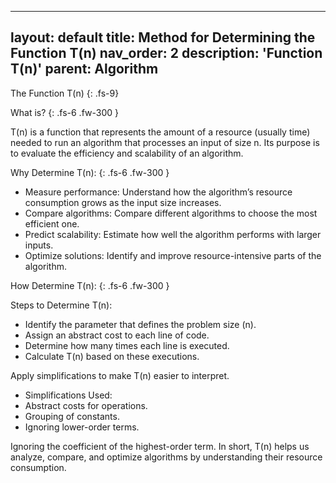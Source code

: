 
---
layout: default
title: Method for Determining the Function T(n)
nav_order: 2
description: 'Function T(n)'
parent: Algorithm
---

The Function T(n)
{: .fs-9}


What is?
{: .fs-6 .fw-300  }

T(n) is a function that represents the amount of a resource (usually time) needed to run an algorithm that processes an input of size n. Its purpose is to evaluate the efficiency and scalability of an algorithm.

Why Determine T(n):
{: .fs-6 .fw-300  }

- Measure performance: Understand how the algorithm’s resource consumption grows as the input size increases.
- Compare algorithms: Compare different algorithms to choose the most efficient one.
- Predict scalability: Estimate how well the algorithm performs with larger inputs.
- Optimize solutions: Identify and improve resource-intensive parts of the algorithm.

How Determine T(n):
{: .fs-6 .fw-300  }

Steps to Determine T(n):
- Identify the parameter that defines the problem size (n).
- Assign an abstract cost to each line of code.
- Determine how many times each line is executed.
- Calculate T(n) based on these executions.

Apply simplifications to make T(n) easier to interpret.
- Simplifications Used:
- Abstract costs for operations.
- Grouping of constants.
- Ignoring lower-order terms.

Ignoring the coefficient of the highest-order term.
In short, T(n) helps us analyze, compare, and optimize algorithms by understanding their resource consumption.
